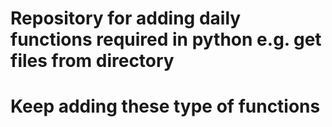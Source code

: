 # Repository for adding daily functions required in python e.g. get files from directory  
# Keep adding these type of functions
